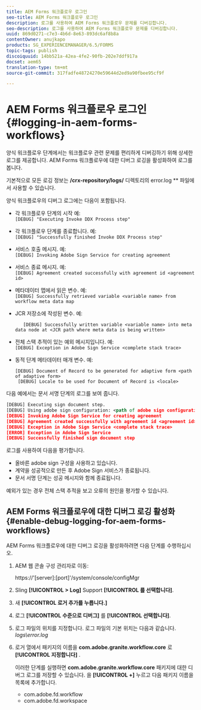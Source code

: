 ```yaml
---
title: AEM Forms 워크플로우 로그인
seo-title: AEM Forms 워크플로우 로그인
description: 로그를 사용하여 AEM Forms 워크플로우 문제를 디버깅합니다.
seo-description: 로그를 사용하여 AEM Forms 워크플로우 문제를 디버깅합니다.
uuid: 869d0271-c7e3-4b6d-8e63-893dc6af8b8a
contentOwner: anujkapo
products: SG_EXPERIENCEMANAGER/6.5/FORMS
topic-tags: publish
discoiquuid: 14bb521a-42ea-4fe2-90fb-202e7ddf917a
docset: aem65
translation-type: tm+mt
source-git-commit: 317fadfe48724270e59644d2ed9a90fbee95cf9f

---
```



# AEM Forms 워크플로우 로그인{#logging-in-aem-forms-workflows}

양식 워크플로우 단계에서는 워크플로우 관련 문제를 편리하게 디버깅하기 위해 상세한 로그를 제공합니다. AEM Forms 워크플로우에 대한 디버그 로깅을 활성화하여 로그를 봅니다.

기본적으로 모든 로깅 정보는 **/crx-repository/logs/** 디렉토리의 error.log ** 파일에서 사용할 수 있습니다.

양식 워크플로우의 디버그 로그에는 다음이 포함됩니다.

* 각 워크플로우 단계의 시작 예:\
   `[DEBUG] "Executing Invoke DDX Process step"`

* 각 워크플로우 단계를 종료합니다. 예:\
   `[DEBUG] "Successfully finished Invoke DDX Process step"`

* 서비스 호출 메시지. 예:\
   `[DEBUG] Invoking Adobe Sign Service for creating agreement`

* 서비스 종료 메시지. 예:\
   `[DEBUG] Agreement created successfully with agreement id <agreement id>`

* 메타데이터 맵에서 읽은 변수. 예:\
   `[DEBUG] Successfully retrieved variable <variable name> from workflow meta data map`

* JCR 저장소에 작성된 변수. 예:

   ```
      [DEBUG] Successfully written variable <variable name> into meta data node at <JCR path where meta data is being written>
   ```

* 전체 스택 추적이 있는 예외 메시지입니다. 예:\
   `[DEBUG] Exception in Adobe Sign Service <complete stack trace>`

* 동적 단계 메타데이터 매개 변수. 예:

   ```
   [DEBUG] Document of Record to be generated for adaptive form <path of adaptive form>
    [DEBUG] Locale to be used for Document of Record is <locale>
   ```

다음 예에서는 문서 서명 단계의 로그를 보여 줍니다.

```xml
[DEBUG] Executing sign document step.
[DEBUG] Using adobe sign configuration: <path of adobe sign configuration>
[DEBUG] Invoking Adobe Sign Service for creating agreement
[DEBUG] Agreement created successfully with agreement id <agreement id>
[DEBUG] Exception in Adobe Sign Service <complete stack trace>
[ERROR] Exception in Adobe Sign Service
[DEBUG] Successfully finished sign document step
```

로그를 사용하여 다음을 평가합니다.

* 올바른 adobe sign 구성을 사용하고 있습니다.
* 계약을 성공적으로 만든 후 Adobe Sign 서비스가 종료됩니다.
* 문서 서명 단계는 성공 메시지와 함께 종료됩니다.

예외가 있는 경우 전체 스택 추적을 보고 오류의 원인을 평가할 수 있습니다.

## AEM Forms 워크플로우에 대한 디버그 로깅 활성화 {#enable-debug-logging-for-aem-forms-workflows}

AEM Forms 워크플로우에 대한 디버그 로깅을 활성화하려면 다음 단계를 수행하십시오.

1. AEM 웹 콘솔 구성 관리자로 이동:

   https://&#39;[server]:[port]&#39;/system/console/configMgr

1. Sling **[!UICONTROL > Log]** Support **[!UICONTROL 를 선택합니다]**.
1. 새 **[!UICONTROL 로거 추가를 누릅니다.]**
1. 로그 **[!UICONTROL 수준으로 디버그]** 를 **[!UICONTROL 선택합니다]**.
1. 로그 파일의 위치를 지정합니다. 로그 파일의 기본 위치는 다음과 같습니다. *logs\error.log*
1. 로거 열에서 패키지의 이름을 **com.adobe.granite.workflow.core** 로 **[!UICONTROL 지정합니다]** .

   이러한 단계를 실행하면 **com.adobe.granite.workflow.core** 패키지에 대한 디버그 로그를 저장할 수 있습니다. 을 **[!UICONTROL +]** 누르고 다음 패키지 이름을 목록에 추가합니다.

   * com.adobe.fd.workflow
   * com.adobe.fd.workspace


